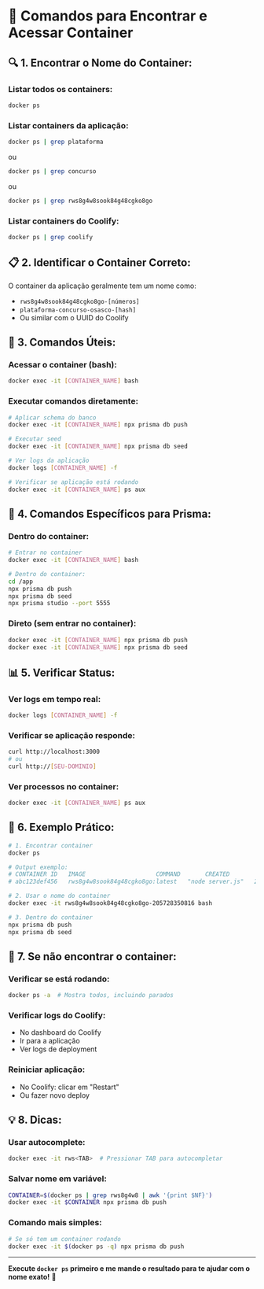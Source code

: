 # 🐳 Comandos para Encontrar e Acessar Container

## 🔍 **1. Encontrar o Nome do Container:**

### **Listar todos os containers:**
```bash
docker ps
```

### **Listar containers da aplicação:**
```bash
docker ps | grep plataforma
```
ou
```bash
docker ps | grep concurso
```
ou
```bash
docker ps | grep rws8g4w8sook84g48cgko8go
```

### **Listar containers do Coolify:**
```bash
docker ps | grep coolify
```

## 📋 **2. Identificar o Container Correto:**

O container da aplicação geralmente tem um nome como:
- `rws8g4w8sook84g48cgko8go-[números]`
- `plataforma-concurso-osasco-[hash]`
- Ou similar com o UUID do Coolify

## 🚀 **3. Comandos Úteis:**

### **Acessar o container (bash):**
```bash
docker exec -it [CONTAINER_NAME] bash
```

### **Executar comandos diretamente:**
```bash
# Aplicar schema do banco
docker exec -it [CONTAINER_NAME] npx prisma db push

# Executar seed
docker exec -it [CONTAINER_NAME] npx prisma db seed

# Ver logs da aplicação
docker logs [CONTAINER_NAME] -f

# Verificar se aplicação está rodando
docker exec -it [CONTAINER_NAME] ps aux
```

## 🔧 **4. Comandos Específicos para Prisma:**

### **Dentro do container:**
```bash
# Entrar no container
docker exec -it [CONTAINER_NAME] bash

# Dentro do container:
cd /app
npx prisma db push
npx prisma db seed
npx prisma studio --port 5555
```

### **Direto (sem entrar no container):**
```bash
docker exec -it [CONTAINER_NAME] npx prisma db push
docker exec -it [CONTAINER_NAME] npx prisma db seed
```

## 📊 **5. Verificar Status:**

### **Ver logs em tempo real:**
```bash
docker logs [CONTAINER_NAME] -f
```

### **Verificar se aplicação responde:**
```bash
curl http://localhost:3000
# ou
curl http://[SEU-DOMINIO]
```

### **Ver processos no container:**
```bash
docker exec -it [CONTAINER_NAME] ps aux
```

## 🎯 **6. Exemplo Prático:**

```bash
# 1. Encontrar container
docker ps

# Output exemplo:
# CONTAINER ID   IMAGE                    COMMAND       CREATED        STATUS        PORTS                    NAMES
# abc123def456   rws8g4w8sook84g48cgko8go:latest   "node server.js"   2 minutes ago   Up 2 minutes   0.0.0.0:3000->3000/tcp   rws8g4w8sook84g48cgko8go-205728350816

# 2. Usar o nome do container
docker exec -it rws8g4w8sook84g48cgko8go-205728350816 bash

# 3. Dentro do container
npx prisma db push
npx prisma db seed
```

## 🚨 **7. Se não encontrar o container:**

### **Verificar se está rodando:**
```bash
docker ps -a  # Mostra todos, incluindo parados
```

### **Verificar logs do Coolify:**
- No dashboard do Coolify
- Ir para a aplicação
- Ver logs de deployment

### **Reiniciar aplicação:**
- No Coolify: clicar em "Restart"
- Ou fazer novo deploy

## 💡 **8. Dicas:**

### **Usar autocomplete:**
```bash
docker exec -it rws<TAB>  # Pressionar TAB para autocompletar
```

### **Salvar nome em variável:**
```bash
CONTAINER=$(docker ps | grep rws8g4w8 | awk '{print $NF}')
docker exec -it $CONTAINER npx prisma db push
```

### **Comando mais simples:**
```bash
# Se só tem um container rodando
docker exec -it $(docker ps -q) npx prisma db push
```

---

**Execute `docker ps` primeiro e me mande o resultado para te ajudar com o nome exato!** 🚀
